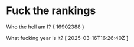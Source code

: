# Fuck the rankings

Who the hell am I?
{ 16902388 }

What fucking year is it?
[ 2025-03-16T16:26:40Z ]
